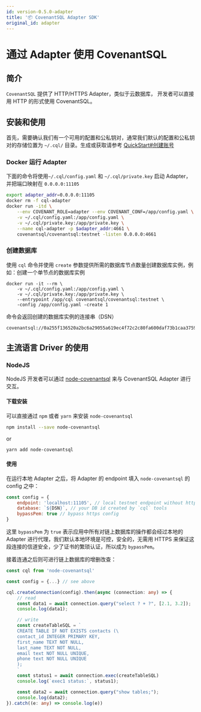 ```yaml
---
id: version-0.5.0-adapter
title: '📦 CovenantSQL Adapter SDK'
original_id: adapter
---
```

# 通过 Adapter 使用 CovenantSQL

## 简介

`CovenantSQL` 提供了 HTTP/HTTPS Adapter，类似于云数据库， 开发者可以直接用 HTTP 的形式使用 CovenantSQL。

## 安装和使用

首先，需要确认我们有一个可用的配置和公私钥对，通常我们默认的配置和公私钥对的存储位置为 `~/.cql/` 目录。生成或获取请参考 [QuickStart#创建账号](./quickstart#创建账号)

### Docker 运行 Adapter

下面的命令将使用`~/.cql/config.yaml` 和 `~/.cql/private.key` 启动 Adapter，并把端口映射在 `0.0.0.0:11105`

```bash
export adapter_addr=0.0.0.0:11105
docker rm -f cql-adapter
docker run -itd \
    --env COVENANT_ROLE=adapter --env COVENANT_CONF=/app/config.yaml \
    -v ~/.cql/config.yaml:/app/config.yaml \
    -v ~/.cql/private.key:/app/private.key \
    --name cql-adapter -p $adapter_addr:4661 \ 
    covenantsql/covenantsql:testnet -listen 0.0.0.0:4661
```

### 创建数据库

使用 `cql` 命令并使用 `create` 参数提供所需的数据库节点数量创建数据库实例，例如：创建一个单节点的数据库实例

```shell
docker run -it --rm \
    -v ~/.cql/config.yaml:/app/config.yaml \
    -v ~/.cql/private.key:/app/private.key \
    --entrypoint /app/cql covenantsql/covenantsql:testnet \
    -config /app/config.yaml -create 1
```

命令会返回创建的数据库实例的连接串（DSN）

```shell
covenantsql://0a255f136520a2bc6a29055a619ec4f72c2c80fa600daf73b1caa375946ea0e4
```

## 主流语言 Driver 的使用

### NodeJS

NodeJS 开发者可以通过 [node-covenantsql](https://github.com/CovenantSQL/node-covenantsql) 来与 CovenantSQL Adapter 进行交互。

#### 下载安装

可以直接通过 `npm` 或者 `yarn` 来安装 `node-covenantsql`

```bash
npm install --save node-covenantsql
```

or

```bash
yarn add node-covenantsql
```

#### 使用

在运行本地 Adapter 之后，将 Adapter 的 endpoint 填入 `node-covenantsql` 的 config 之中：

```javascript
const config = {
    endpoint: 'localhost:11105', // local testnet endpoint without https
    database: `${DSN}`, // your DB id created by `cql` tools
    bypassPem: true // bypass https config
}
```

这里 `bypassPem` 为 `true` 表示应用中所有对链上数据库的操作都会经过本地的 Adapter 进行代理，我们默认本地环境是可控，安全的，无需用 HTTPS 来保证这段连接的信道安全，少了证书的繁琐认证，所以成为 `bypassPem`。

接着连通之后则可进行链上数据库的增删改查：

```typescript
const cql from 'node-covenantsql'

const config = {...} // see above

cql.createConnection(config).then(async (connection: any) => {
    // read
    const data1 = await connection.query("select ? + ?", [2.1, 3.2]);
    console.log(data1);

    // write
    const createTableSQL = `
    CREATE TABLE IF NOT EXISTS contacts (\
    contact_id INTEGER PRIMARY KEY,
    first_name TEXT NOT NULL,
    last_name TEXT NOT NULL,
    email text NOT NULL UNIQUE,
    phone text NOT NULL UNIQUE
    );
    `
    const status1 = await connection.exec(createTableSQL)
    console.log(`exec1 status:`, status1);

    const data2 = await connection.query("show tables;");
    console.log(data2);
}).catch((e: any) => console.log(e))
```